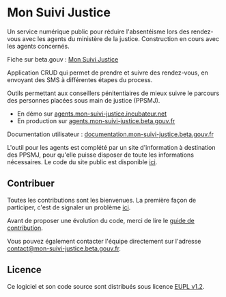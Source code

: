 # Mon Suivi Justice

Un service numérique public pour réduire l'absentéisme lors des rendez-vous avec les agents du ministère de la justice. Construction en cours avec les agents concernés.

Fiche sur beta.gouv : [Mon Suivi Justice](https://beta.gouv.fr/startups/justif.html)

Application CRUD qui permet de prendre et suivre des rendez-vous, en envoyant des SMS à différentes étapes du process.

Outils permettant aux conseillers pénitentiaires de mieux suivre le parcours des personnes placées sous main de justice (PPSMJ).

- En démo sur [agents.mon-suivi-justice.incubateur.net](https://agents.mon-suivi-justice.incubateur.net)
- En production sur [agents.mon-suivi-justice.beta.gouv.fr](https://agents.mon-suivi-justice.beta.gouv.fr)

Documentation utilisateur : [documentation.mon-suivi-justice.beta.gouv.fr](documentation.mon-suivi-justice.beta.gouv.fr)

L'outil pour les agents est complété par un site d'information à destination des PPSMJ, pour qu'elle puisse disposer de toute les informations nécessaires. Le code du site public est disponible [ici](https://github.com/betagouv/mon-suivi-justice-public).

## Contribuer

Toutes les contributions sont les bienvenues. La première façon de participer, c'est de signaler un problème [ici](https://github.com/betagouv/mon-suivi-justice/issues).

Avant de proposer une évolution du code, merci de lire le [guide de contribution](CONTRIBUTING.md).

Vous pouvez également contacter l'équipe directement sur l'adresse [contact@mon-suivi-justice.beta.gouv.fr](mailto:contact@mon-suivi-justice.beta.gouv.fr).

## Licence

Ce logiciel et son code source sont distribués sous licence [EUPL v1.2](https://choosealicense.com/licenses/eupl-1.2/).
